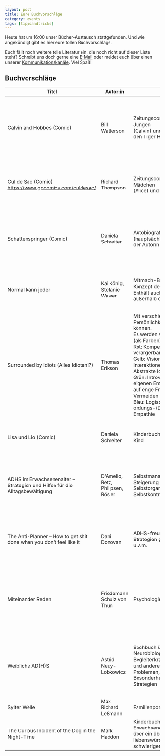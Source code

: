 ```yaml
---
layout: post
title: Eure Buchvorschläge
category: events
tags: [tippsandtricks]
---
```


Heute hat um 16:00 unser Bücher-Austausch stattgefunden. Und wie angekündigt gibt es hier eure tollen Buchvorschläge.

Euch fällt noch weitere tolle Literatur ein, die noch nicht auf dieser Liste steht? Schreibt uns doch gerne eine [E-Mail](mailto:contact@flux-ka.de) oder meldet euch über einen unserer [Kommunikationskanäle](/mitmachen/#kommunikation). Viel Spaß!

## Buchvorschläge

| Titel | Autor:in | Inhalt | Neurodivergenz | Warum lesen? |
| --- | --- | --- | --- | --- |
| Calvin and Hobbes (Comic) | Bill Watterson | Zeitungscomic über einen kleinen Jungen<br> (Calvin) und seinen besten Freund, den Tiger Hobbes | Calvin als fantasievolles ADHS-Kind. ADHS wird aber nicht <br> thematisiert. Er ist in seiner Art von seinem Umfeld missverstanden.<br> Es werden dabei sowohl die Schwierigkeiten von ADHS<br> als auch z.B. die schöne, lebhafte Fantasie gezeigt | Sehr abwechslungsreich und phantasievoll. In vielen Punkten<br> auch philosophisch, es werden verschiedene Themen<br> relativ ernst behandelt (in unterhaltsamer Erzählung) |
| Cul de Sac (Comic) https://www.gocomics.com/culdesac/| Richard Thompson | Zeitungscomic über ein kleines Mädchen <br>(Alice) und ihren Bruder (Petey) | Die beiden Hauptfiguren sind ungenannt sehr<br> neurodivergent konnotiert. Vorschulkind Alice<br> zeigt viele ADHS-Symptome, ihr Bruder viele Autismus-Symptome | Liebevoll illustrierte, lebendige und quirky Charaktere,<br> die ihre ganz eigenen Wege finden, mit ihrer Welt<br> und ihren Mitmenschen zurechtzukommen - oder auch nicht |
| Schattenspringer (Comic) | Daniela Schreiter | Autobiografisch über Leben (hauptsächlich Kindheit)<br> der Autorin | Die Autorin ist diagnostiziert Autistin. Sie spricht über ihre<br> abweichende Wahrnehmung, beschreibt die Reaktionen<br> der Menschen um sie herum und ihre Erfahrungen als Kind<br> und als Erwachsene. Es wird auch allgemein über Autismus gesprochen |  |
| Normal kann jeder | Kai König, Stefanie Wawer | Mitmach-Buch, reflektiert über Konzept der Normalität.<br> Enthält auch Aufgaben, die man außerhalb des Buchs erfüllen kann. | "Anders sein" an sich selbst akzeptieren. Das Buch motiviert zum<br> nicht-hineinpassen. Hilft dabei, aus dem Alltag auszubrechen.  | Empfehlenswert für alle, die sich von Normativität<br> verschiedenster Arten eingeengt fühlen und mal<br> im Kleinen dagegen rebellieren wollen (auf eigene Gefahr!) |
| Surrounded by Idiots (Alles Idioten!?) | Thomas Erikson | Mit verschiedenen Persönlichkeitstypen umgehen können.<br> Es werden vier Verhaltenstypen (als Farben) unterschieden.<br> Rot: Kompetitiv, schnell verärgerbar, extravertiert.<br> Gelb: Visionär, extravertiert, auf Interaktionen aus, suchen neue Abstrakte Ideen. <br>Grün: Introvertiert, in touch mit eigenen Emotionen,<br> auf enge Freunde bedacht. Vermeiden Konfrontationen. <br>Blau: Logisch denkend, ordungs-/Detailorientiert, wenig Empathie | Vorschläge für verschiedene soziale Interaktionen<br> mit verschiedenen Menschen | Hilft Eigenschaften von Kommuikationspartner:innen<br> zu verstehen, um die Kommunikation an sie anpassen zu können |
| Lisa und Lio (Comic)| Daniela Schreiter | Kinderbuch über ein autistisches Kind | Lisa ist autistisch, Schwierigkeiten nach einem Umzug.<br> Verschiedene Aspekte von Autismus werden beschrieben | Autismus wird kinderfreundlich erklärt |
| ADHS im Erwachsenenalter – Strategien und Hilfen für die Alltagsbewältigung | D'Amelio, Retz, Philipsen, Rösler | Selbstmanagement-Strategien zur Steigerung von Aufmerksamkeit,<br> Selbstorganisation und Selbstkontrolle/Selbstbeherrschung | Übersichtlicher ADHS-Ratgeber nach dem Schema<br> "Woran erkenne ich Symptom X" – und "Was kann ich tun",<br> aufgeschlüsselt in typische Probleme und entsprechende<br> Lösungsstrategien mit vielen praktischen Übungen und Arbeitsblättern | Gut für Selbstreflektion und wie eine Art Verhaltenstherapie<br> zum Selbermachen – erfordert allerdings etwas<br> Disziplin, dranzubleiben |
| The Anti-Planner – How to get shit done when you don't feel like it | Dani Donovan | ADHS-freundliche Sammlung von Strategien gegen Prokrastination u.v.m. | Notfallplan für Tage an denen man feststeckt, überwältigt,<br> unmotiviert, unorganisiert und/oder entmutigt ist <br>(von einer ADHSlerin geschrieben – sie weiß also, wovon sie spricht) | Das Buch ist ansprechend aufbereitet, abwechslungsreich,<br> einfallsreich und es ist sicher für alle mindestens eine<br> Strategie dabei, die wirklich hilft |
| Miteinander Reden | Friedemann Schulz von Thun | Psychologie der Kommunikation | Kommunikationspsychologie-Klassiker, bekannt für die<br> "vier Ohren einer Nachricht" – hilfreich für Menschen,<br> die oft missverstanden werden, wenn sie z.B. auf der<br> Sachebene sprechen und auf Beziehungsebene gehört werden | Immer wieder hilfreich zu vergegenwärtigen, dass zu<br> Kommunikation mindestens zwei Leute gehören,<br> die oft auf verschiedenen Ebenen kommunizieren.<br> Hilft auch dabei, Missverständnisse nicht persönlich<br> zu nehmen und sie vielleicht sogar zu lösen. |
| Weibliche AD(H)S | Astrid Neuy-Lobkowicz | Sachbuch über u.a. die Neurobiologie der ADHS, Begleiterkrankungen<br> und anderen mit ADHS verknüpften Problemen,<br> Besonderheiten bei Frauen, sowie Strategien | Autorin ist selbst ADHS-Betroffene, Mutter von<br> ADHS-Kindern und Fachärztin (Psychotherapie & Psychosomatik)<br> – Die verschiedenen Ebenen des "Expertin-Seins" bringt sie<br> einfühlsam an ADHS-Newbies und Interessierte | Solide Basis, um sich dem Thema "weibliche ADHS"<br> zu nähern, logischer Aufbau |
| Sylter Welle | Max Richard Leßmann | Familienportrait | relatable, auch wenn nicht konkret zum Thema Neurodivergenz | witzig und berührend |
| The Curious Incident of the Dog in the Night-Time | Mark Haddon | Kinderbuch (das aber auch viele Erwachsene mögen),<br> über ein überfordertes, aber liebenswürdiges Kind mit schwieriger Familie | in vieler Hinsicht neurospicy-coded | sehr knuffig, liest sich schnell weg |
